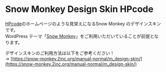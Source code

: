 # Snow Monkey Design Skin HPcode
[HPcode](https://haniwaman.com/)のホームページのような見栄えになるSnow Monkey のデザインスキンです。  
WordPress テーマ「[Snow Monkey](https://snow-monkey.2inc.org/)」をご利用いただいていることが前提となります。

デザインスキンのご利用方法は以下をご参考ください！  
→ [https://snow-monkey.2inc.org/manual-normal/m_design-skin/](https://snow-monkey.2inc.org/manual-normal/m_design-skin/)